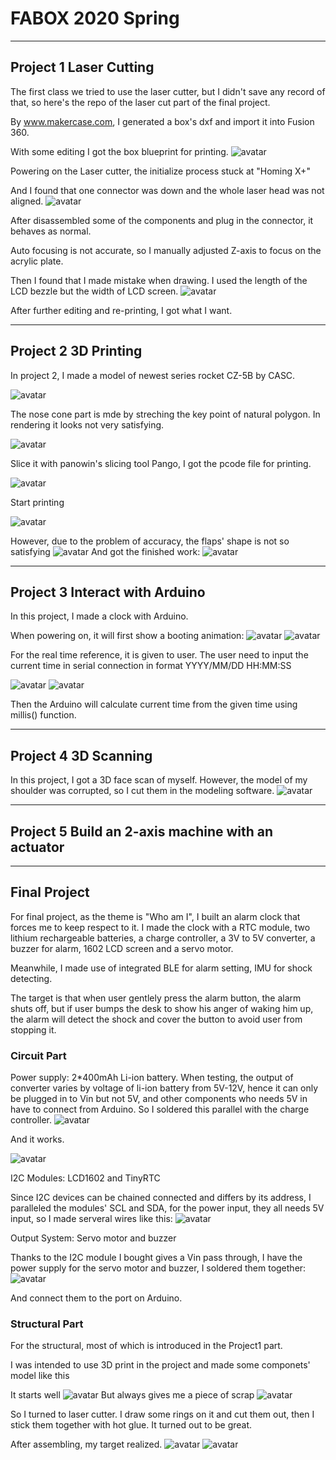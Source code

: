 
# FABOX 2020 Spring

---

## Project 1 Laser Cutting

The first class we tried to use the laser cutter, but I didn't save any record of that, so here's the repo of the laser cut part of the final project.

By www.makercase.com, I generated a box's dxf and import it into Fusion 360.

With some editing I got the box blueprint for printing.
![avatar](Project1/DXFDesign1.jpg)

Powering on the Laser cutter, the initialize process stuck at "Homing X+"

And I found that one connector was down and the whole laser head was not aligned.
![avatar](Project1/FixLasercut.jpg)

After disassembled some of the components and plug in the connector, it behaves as normal.

Auto focusing is not accurate, so I manually adjusted Z-axis to focus on the acrylic plate.

Then I found that I made mistake when drawing. I used the length of the LCD bezzle but the width of LCD screen.
![avatar](Project1/WrongDesign.JPG)

After further editing and re-printing, I got what I want.

---

## Project 2 3D Printing

In project 2, I made a model of newest series rocket CZ-5B by CASC.

![avatar](Project2/Overall.jpg)

The nose cone part is mde by streching the key point of natural polygon. In rendering it looks not very satisfying.

![avatar](Project2/Nosecone.jpg)

Slice it with panowin's slicing tool Pango, I got the pcode file for printing.

![avatar](Project2/Slicing.jpg)

Start printing

![avatar](Project2/StartPrint.jpg)

However, due to the problem of accuracy, the flaps' shape is not so satisfying
![avatar](Project2/accuracyproblem.jpg)
And got the finished work:
![avatar](Project2/DSC_0039.JPG)

---

## Project 3 Interact with Arduino

In this project, I made a clock with Arduino.

When powering on, it will first show a booting animation:
![avatar](Project3/DSC_0030.JPG)
![avatar](Project3/DSC_0031.JPG)

For the real time reference, it is given to user.
The user need to input the current time in serial connection in format YYYY/MM/DD HH:MM:SS

![avatar](Project3/DSC_0032.JPG)
![avatar](Project3/DSC_0034.JPG)

Then the Arduino will calculate current time from the given time using millis() function.

---

## Project 4 3D Scanning

In this project, I got a 3D face scan of myself.
However, the model of my shoulder was corrupted, so I cut them in the modeling software.
![avatar](Project4/Scanned.jpg)

---

## Project 5 Build an 2-axis machine with an actuator

---

## Final Project

For final project, as the theme is "Who am I", I built an alarm clock that forces me to keep respect to it.
I made the clock with a RTC module, two lithium rechargeable batteries, a charge controller, a 3V to 5V converter, a buzzer for alarm, 1602 LCD screen and a servo motor.


Meanwhile, I made use of integrated BLE for alarm setting, IMU for shock detecting.

The target is that when user gentlely press the alarm button, the alarm shuts off, but if user bumps the desk to show his anger of waking him up, the alarm will detect the shock and cover the button to avoid user from stopping it.

### Circuit Part

Power supply: 2*400mAh Li-ion battery. When testing, the output of converter varies by voltage of li-ion battery from 5V-12V, hence it can only be plugged in to Vin but not 5V, and other components who needs 5V in have to connect from Arduino. So I soldered this parallel with the charge controller.
![avatar](Final/DSC_0012.JPG)

And it works.

![avatar](Final/DSC_0015.JPG)

I2C Modules: LCD1602 and TinyRTC

Since I2C devices can be chained connected and differs by its address, I paralleled the modules' SCL and SDA, for the power input, they all needs 5V input, so I made serveral wires like this:
![avatar](Final/DSC_0017.JPG)

Output System: Servo motor and buzzer

Thanks to the I2C module I bought gives a Vin pass through, I have the power supply for the servo motor and buzzer, I soldered them together:
![avatar](Final/DSC_0016.JPG)

And connect them to the port on Arduino.

### Structural Part

For the structural, most of which is introduced in the Project1 part.

I was intended to use 3D print in the project and made some componets' model like this


It starts well
![avatar](Final/Screenshot_20200623-114142.png)
But always gives me a piece of scrap
![avatar](Final/Screenshot_20200623-114202.png)

So I turned to laser cutter. I draw some rings on it and cut them out, then I stick them together with hot glue. It turned out to be great.



After assembling, my target realized.
![avatar](Final/DSC_0023.JPG)
![avatar](Final/Screenshot_20200623-114754.png)